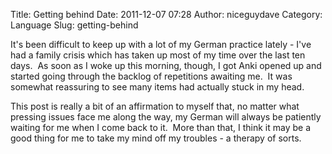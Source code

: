 Title: Getting behind
Date: 2011-12-07 07:28
Author: niceguydave
Category: Language
Slug: getting-behind

It's been difficult to keep up with a lot of my German practice lately -
I've had a family crisis which has taken up most of my time over the
last ten days.  As soon as I woke up this morning, though, I got Anki
opened up and started going through the backlog of repetitions awaiting
me.  It was somewhat reassuring to see many items had actually stuck in
my head.

This post is really a bit of an affirmation to myself that, no matter
what pressing issues face me along the way, my German will always be
patiently waiting for me when I come back to it.  More than that, I
think it may be a good thing for me to take my mind off my troubles - a
therapy of sorts.
